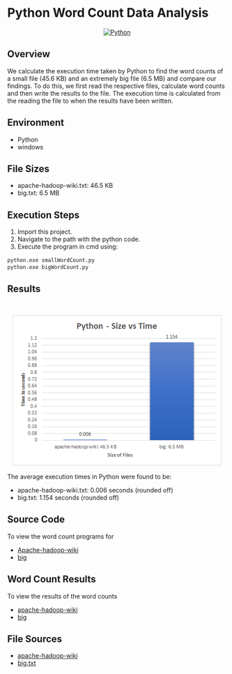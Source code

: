 # Python Word Count Data Analysis

<p align="center">
	<a href="#">
		<img src="https://raw.githubusercontent.com/Thomas-George-T/Word-Count-Data-Analysis/master/assets/svg/python.svg" alt="Python" Title="Python" width=150/>
	</a>
</p>

## Overview

We calculate the execution time taken by Python to find the word counts of a small file (45.6 KB) and an extremely big file (6.5 MB) and compare our findings. To do this, we first read the respective files, calculate word counts and then write the results to the file. The execution time is calculated from the reading the file to when the results have been written.

## Environment

- Python 
- windows

## File Sizes

- apache-hadoop-wiki.txt: 46.5 KB
- big.txt: 6.5 MB 

## Execution Steps

1. Import this project.
2. Navigate to the path with the python code.
3. Execute the program in cmd using:
```
python.exe smallWordCount.py
python.exe bigWordCount.py
```

## Results
 
<br>
<p align="center">
	<img src="python-graph.png" title="Python word count - Size vs Time chart" alt="Python word count - Size vs Time chart">
</p>

The average execution times in Python were found to be:

- apache-hadoop-wiki.txt: 0.006 seconds (rounded off)
- big.txt:  1.154 seconds (rounded off)

## Source Code
To view the word count programs for 
- [Apache-hadoop-wiki](smallWordCount.py)
- [big](bigWordCount.py)

## Word Count Results

To view the results of the word counts
- [apache-hadoop-wiki](small-result-python.txt)
- [big](big-result-python.txt)

## File Sources

- [apache-hadoop-wiki](https://en.wikipedia.org/wiki/Apache_Hadoop)
- [big.txt](https://norvig.com/big.txt)